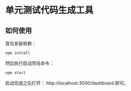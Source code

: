 # 单元测试代码生成工具

## 如何使用

首先安装依赖：

```bash
npm install
```

然后执行启动项目命令：

```bash
npm start
```

启动完成之后打开： http://localhost:3000/dashboard 即可。
